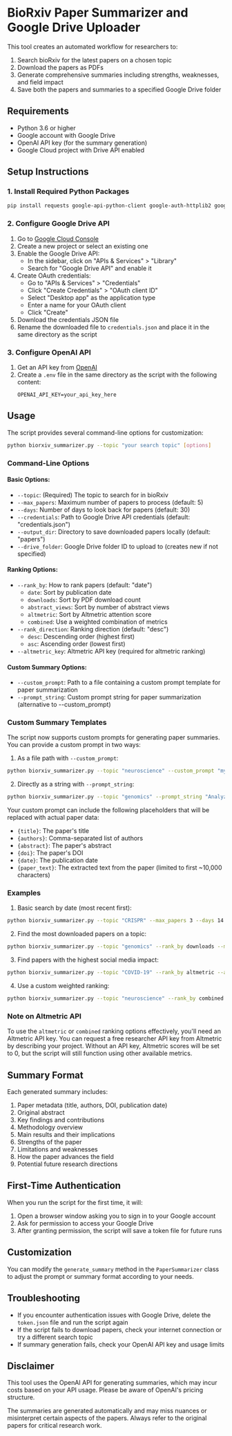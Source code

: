 # BioRxiv Paper Summarizer and Google Drive Uploader

This tool creates an automated workflow for researchers to:
1. Search bioRxiv for the latest papers on a chosen topic
2. Download the papers as PDFs
3. Generate comprehensive summaries including strengths, weaknesses, and field impact
4. Save both the papers and summaries to a specified Google Drive folder

## Requirements

- Python 3.6 or higher
- Google account with Google Drive
- OpenAI API key (for the summary generation)
- Google Cloud project with Drive API enabled

## Setup Instructions

### 1. Install Required Python Packages

```bash
pip install requests google-api-python-client google-auth-httplib2 google-auth-oauthlib openai python-dotenv PyPDF2
```

### 2. Configure Google Drive API

1. Go to [Google Cloud Console](https://console.cloud.google.com/)
2. Create a new project or select an existing one
3. Enable the Google Drive API:
   - In the sidebar, click on "APIs & Services" > "Library"
   - Search for "Google Drive API" and enable it
4. Create OAuth credentials:
   - Go to "APIs & Services" > "Credentials"
   - Click "Create Credentials" > "OAuth client ID"
   - Select "Desktop app" as the application type
   - Enter a name for your OAuth client
   - Click "Create"
5. Download the credentials JSON file
6. Rename the downloaded file to `credentials.json` and place it in the same directory as the script

### 3. Configure OpenAI API

1. Get an API key from [OpenAI](https://platform.openai.com/)
2. Create a `.env` file in the same directory as the script with the following content:
   ```
   OPENAI_API_KEY=your_api_key_here
   ```

## Usage

The script provides several command-line options for customization:

```bash
python biorxiv_summarizer.py --topic "your search topic" [options]
```

### Command-Line Options

#### Basic Options:
- `--topic`: (Required) The topic to search for in bioRxiv
- `--max_papers`: Maximum number of papers to process (default: 5)
- `--days`: Number of days to look back for papers (default: 30)
- `--credentials`: Path to Google Drive API credentials (default: "credentials.json")
- `--output_dir`: Directory to save downloaded papers locally (default: "papers")
- `--drive_folder`: Google Drive folder ID to upload to (creates new if not specified)

#### Ranking Options:
- `--rank_by`: How to rank papers (default: "date")
  - `date`: Sort by publication date
  - `downloads`: Sort by PDF download count
  - `abstract_views`: Sort by number of abstract views
  - `altmetric`: Sort by Altmetric attention score
  - `combined`: Use a weighted combination of metrics
- `--rank_direction`: Ranking direction (default: "desc")
  - `desc`: Descending order (highest first)
  - `asc`: Ascending order (lowest first)
- `--altmetric_key`: Altmetric API key (required for altmetric ranking)

#### Custom Summary Options:
- `--custom_prompt`: Path to a file containing a custom prompt template for paper summarization
- `--prompt_string`: Custom prompt string for paper summarization (alternative to --custom_prompt)

### Custom Summary Templates

The script now supports custom prompts for generating paper summaries. You can provide a custom prompt in two ways:

1. As a file path with `--custom_prompt`:
```bash
python biorxiv_summarizer.py --topic "neuroscience" --custom_prompt "my_prompt_template.txt"
```

2. Directly as a string with `--prompt_string`:
```bash
python biorxiv_summarizer.py --topic "genomics" --prompt_string "Analyze this paper {title} by {authors}..."
```

Your custom prompt can include the following placeholders that will be replaced with actual paper data:
- `{title}`: The paper's title
- `{authors}`: Comma-separated list of authors
- `{abstract}`: The paper's abstract
- `{doi}`: The paper's DOI
- `{date}`: The publication date
- `{paper_text}`: The extracted text from the paper (limited to first ~10,000 characters)

### Examples

1. Basic search by date (most recent first):
```bash
python biorxiv_summarizer.py --topic "CRISPR" --max_papers 3 --days 14
```

2. Find the most downloaded papers on a topic:
```bash
python biorxiv_summarizer.py --topic "genomics" --rank_by downloads --max_papers 3
```

3. Find papers with the highest social media impact:
```bash
python biorxiv_summarizer.py --topic "COVID-19" --rank_by altmetric --altmetric_key YOUR_API_KEY
```

4. Use a custom weighted ranking:
```bash
python biorxiv_summarizer.py --topic "neuroscience" --rank_by combined --altmetric_key YOUR_API_KEY --weight_downloads 0.3 --weight_views 0.1 --weight_altmetric 0.5 --weight_twitter 0.1
```

### Note on Altmetric API

To use the `altmetric` or `combined` ranking options effectively, you'll need an Altmetric API key. You can request a free researcher API key from Altmetric by describing your project. Without an API key, Altmetric scores will be set to 0, but the script will still function using other available metrics.

## Summary Format

Each generated summary includes:

1. Paper metadata (title, authors, DOI, publication date)
2. Original abstract
3. Key findings and contributions
4. Methodology overview
5. Main results and their implications
6. Strengths of the paper
7. Limitations and weaknesses
8. How the paper advances the field
9. Potential future research directions

## First-Time Authentication

When you run the script for the first time, it will:
1. Open a browser window asking you to sign in to your Google account
2. Ask for permission to access your Google Drive
3. After granting permission, the script will save a token file for future runs

## Customization

You can modify the `generate_summary` method in the `PaperSummarizer` class to adjust the prompt or summary format according to your needs.

## Troubleshooting

- If you encounter authentication issues with Google Drive, delete the `token.json` file and run the script again
- If the script fails to download papers, check your internet connection or try a different search topic
- If summary generation fails, check your OpenAI API key and usage limits

## Disclaimer

This tool uses the OpenAI API for generating summaries, which may incur costs based on your API usage. Please be aware of OpenAI's pricing structure.

The summaries are generated automatically and may miss nuances or misinterpret certain aspects of the papers. Always refer to the original papers for critical research work.
